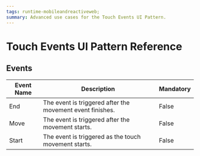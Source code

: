 ```yaml
---
tags: runtime-mobileandreactiveweb;  
summary: Advanced use cases for the Touch Events UI Pattern.
---
```


# Touch Events UI Pattern Reference
 
## Events

**Event Name** |  **Description** |  **Mandatory**  
---|---|---  
End  |  The event is triggered after the movement event finishes.  |  False
Move  |  The event is triggered after the movement starts.  |  False
Start  |  The event is triggered as the touch movement starts.  |  False 
  

